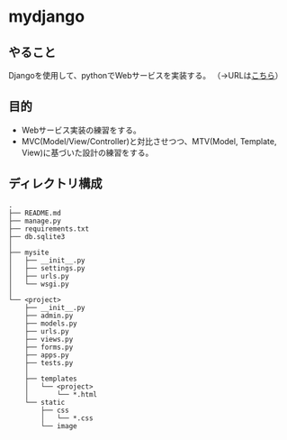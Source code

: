 # mydjango

## やること
Djangoを使用して、pythonでWebサービスを実装する。
（→URLは[こちら](http://okmethod.pythonanywhere.com/ "http://okmethod.pythonanywhere.com/")）

## 目的
- Webサービス実装の練習をする。
- MVC(Model/View/Controller)と対比させつつ、MTV(Model, Template, View)に基づいた設計の練習をする。

## ディレクトリ構成
    .
    ├── README.md
    ├── manage.py
    ├── requirements.txt
    ├── db.sqlite3
    │
    ├── mysite
    │   ├── __init__.py
    │   ├── settings.py
    │   ├── urls.py
    │   └── wsgi.py
    │
    └── <project>
        ├── __init__.py
        ├── admin.py
        ├── models.py
        ├── urls.py
        ├── views.py
        ├── forms.py
        ├── apps.py
        ├── tests.py
        │
        ├── templates
        │   └── <project>
        │       └── *.html
        └── static
            ├── css
            │   └── *.css
            └── image

